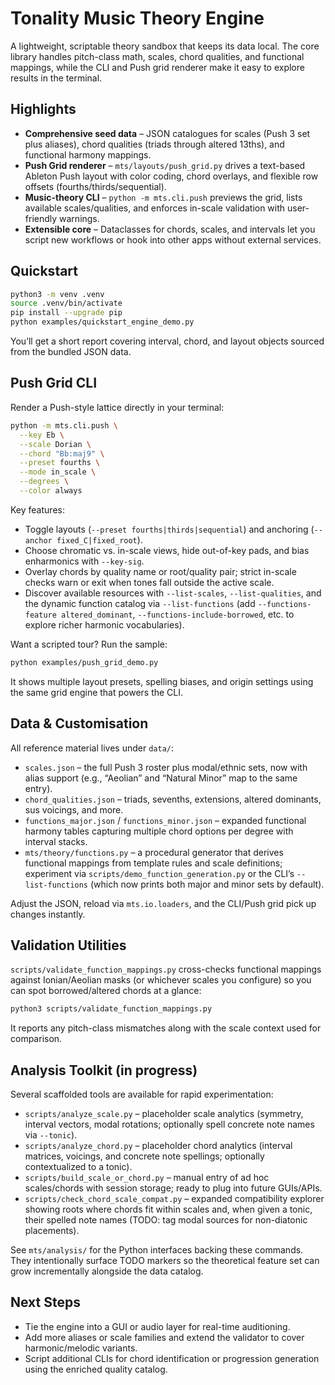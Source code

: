 # Tonality Music Theory Engine

A lightweight, scriptable theory sandbox that keeps its data local. The core library handles pitch-class math, scales, chord qualities, and functional mappings, while the CLI and Push grid renderer make it easy to explore results in the terminal.

## Highlights

- **Comprehensive seed data** – JSON catalogues for scales (Push 3 set plus aliases), chord qualities (triads through altered 13ths), and functional harmony mappings.
- **Push Grid renderer** – `mts/layouts/push_grid.py` drives a text-based Ableton Push layout with color coding, chord overlays, and flexible row offsets (fourths/thirds/sequential).
- **Music-theory CLI** – `python -m mts.cli.push` previews the grid, lists available scales/qualities, and enforces in-scale validation with user-friendly warnings.
- **Extensible core** – Dataclasses for chords, scales, and intervals let you script new workflows or hook into other apps without external services.

## Quickstart

```bash
python3 -m venv .venv
source .venv/bin/activate
pip install --upgrade pip
python examples/quickstart_engine_demo.py
```

You’ll get a short report covering interval, chord, and layout objects sourced from the bundled JSON data.

## Push Grid CLI

Render a Push-style lattice directly in your terminal:

```bash
python -m mts.cli.push \
  --key Eb \
  --scale Dorian \
  --chord "Bb:maj9" \
  --preset fourths \
  --mode in_scale \
  --degrees \
  --color always
```

Key features:

- Toggle layouts (`--preset fourths|thirds|sequential`) and anchoring (`--anchor fixed_C|fixed_root`).
- Choose chromatic vs. in-scale views, hide out-of-key pads, and bias enharmonics with `--key-sig`.
- Overlay chords by quality name or root/quality pair; strict in-scale checks warn or exit when tones fall outside the active scale.
- Discover available resources with `--list-scales`, `--list-qualities`, and the dynamic function catalog via `--list-functions` (add `--functions-feature altered_dominant`, `--functions-include-borrowed`, etc. to explore richer harmonic vocabularies).

Want a scripted tour? Run the sample:

```bash
python examples/push_grid_demo.py
```

It shows multiple layout presets, spelling biases, and origin settings using the same grid engine that powers the CLI.

## Data & Customisation

All reference material lives under `data/`:

- `scales.json` – the full Push 3 roster plus modal/ethnic sets, now with alias support (e.g., “Aeolian” and “Natural Minor” map to the same entry).
- `chord_qualities.json` – triads, sevenths, extensions, altered dominants, sus voicings, and more.
- `functions_major.json` / `functions_minor.json` – expanded functional harmony tables capturing multiple chord options per degree with interval stacks.
- `mts/theory/functions.py` – a procedural generator that derives functional mappings from template rules and scale definitions; experiment via `scripts/demo_function_generation.py` or the CLI’s `--list-functions` (which now prints both major and minor sets by default).

Adjust the JSON, reload via `mts.io.loaders`, and the CLI/Push grid pick up changes instantly.

## Validation Utilities

`scripts/validate_function_mappings.py` cross-checks functional mappings against Ionian/Aeolian masks (or whichever scales you configure) so you can spot borrowed/altered chords at a glance:

```bash
python3 scripts/validate_function_mappings.py
```

It reports any pitch-class mismatches along with the scale context used for comparison.

## Analysis Toolkit (in progress)

Several scaffolded tools are available for rapid experimentation:

- `scripts/analyze_scale.py` – placeholder scale analytics (symmetry, interval vectors, modal rotations; optionally spell concrete note names via `--tonic`).
- `scripts/analyze_chord.py` – placeholder chord analytics (interval matrices, voicings, and concrete note spellings; optionally contextualized to a tonic).
- `scripts/build_scale_or_chord.py` – manual entry of ad hoc scales/chords with session storage; ready to plug into future GUIs/APIs.
- `scripts/check_chord_scale_compat.py` – expanded compatibility explorer showing roots where chords fit within scales and, when given a tonic, their spelled note names (TODO: tag modal sources for non-diatonic placements).

See `mts/analysis/` for the Python interfaces backing these commands. They intentionally surface TODO markers so the theoretical feature set can grow incrementally alongside the data catalog.

## Next Steps

- Tie the engine into a GUI or audio layer for real-time auditioning.
- Add more aliases or scale families and extend the validator to cover harmonic/melodic variants.
- Script additional CLIs for chord identification or progression generation using the enriched quality catalog.
